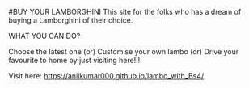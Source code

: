 #BUY YOUR LAMBORGHINI
This site for the folks who has a dream of buying a Lamborghini of their choice.

WHAT YOU CAN DO?

Choose the latest one (or) Customise your own lambo (or) Drive your favourite to home by just visiting here!!!

Visit here: https://anilkumar000.github.io/lambo_with_Bs4/